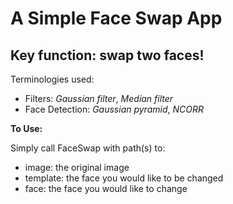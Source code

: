 # A Simple Face Swap App

## Key function: swap two faces!

Terminologies used:
- Filters: *Gaussian filter*, *Median filter*
- Face Detection: *Gaussian pyramid*, *NCORR*

**To Use:**

Simply call FaceSwap with path(s) to:
- image: the original image
- template: the face you would like to be changed
- face: the face you would like to change
